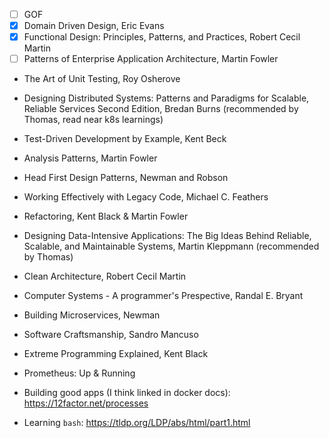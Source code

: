 
-  [ ] GOF
-  [x] Domain Driven Design, Eric Evans
-  [x] Functional Design: Principles, Patterns, and Practices, Robert Cecil Martin
-  [ ] Patterns of Enterprise Application Architecture, Martin Fowler
- The Art of Unit Testing, Roy Osherove
- Designing Distributed Systems: Patterns and Paradigms for Scalable, Reliable Services Second Edition, Bredan Burns (recommended by Thomas, read near k8s learnings)
- Test-Driven Development by Example, Kent Beck
- Analysis Patterns, Martin Fowler
- Head First Design Patterns, Newman and Robson
- Working Effectively with Legacy Code, Michael C. Feathers
- Refactoring, Kent Black & Martin Fowler
- Designing Data-Intensive Applications: The Big Ideas Behind Reliable, Scalable, and Maintainable Systems, Martin Kleppmann (recommended by Thomas)
- Clean Architecture, Robert Cecil Martin
- Computer Systems - A programmer's Prespective, Randal E. Bryant
- Building Microservices, Newman
- Software Craftsmanship, Sandro Mancuso
- Extreme Programming Explained, Kent Black
- Prometheus: Up & Running

- Building good apps (I think linked in docker docs): https://12factor.net/processes
- Learning `bash`: https://tldp.org/LDP/abs/html/part1.html
